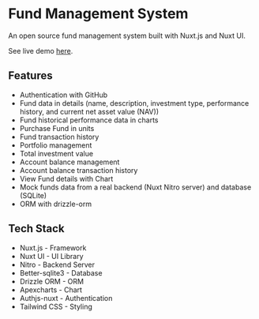 # Fund Management System

An open source fund management system built with Nuxt.js and Nuxt UI.

See live demo [here](https://fund-mgt-system.vercel.app/).

## Features

- Authentication with GitHub
- Fund data in details (name, description, investment type, performance history, and current net asset value (NAV))
- Fund historical performance data in charts
- Purchase Fund in units
- Fund transaction history
- Portfolio management
- Total investment value
- Account balance management
- Account balance transaction history
- View Fund details with Chart
- Mock funds data from a real backend (Nuxt Nitro server) and database (SQLite)
- ORM with drizzle-orm

## Tech Stack

- Nuxt.js - Framework
- Nuxt UI - UI Library
- Nitro - Backend Server
- Better-sqlite3 - Database
- Drizzle ORM - ORM
- Apexcharts - Chart
- Authjs-nuxt - Authentication
- Tailwind CSS - Styling
